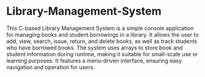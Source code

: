 # Library-Management-System
This C-based Library Management System is a simple console application for managing books and student borrowings in a library. It allows the user to add, view, search, issue, return, and delete books, as well as track students who have borrowed books. The system uses arrays to store book and student information during runtime, making it suitable for small-scale use or learning purposes. It features a menu-driven interface, ensuring easy navigation and operation for users.
